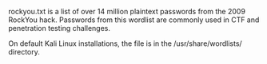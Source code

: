 rockyou.txt is a list of over 14 million plaintext passwords from the 2009 RockYou hack. Passwords from this wordlist are commonly used in CTF and penetration testing challenges. 

On default Kali Linux installations, the file is in the /usr/share/wordlists/ directory.
